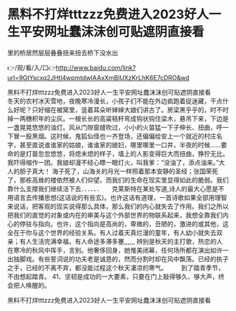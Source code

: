 # 黑料不打烊tttzzz免费进入2023好人一生平安网址蠢沫沫创可贴遮阴直接看
里的桥居然层层叠叠扭来扭去桥下没水出

👉/观/看/入/口👉http://www.baidu.com/link?url=9GtYscxq2JHtl4wpmtdwIAAxXmBlUXzKrLhK6E7cDRO&wd

黑料不打烊tttzzz免费进入2023好人一生平安网址蠢沫沫创可贴遮阴直接看　　冬天的农村冰天雪地，夜晚寒冷漫长，小孩子们不能在外边疯跑着捉迷藏，干点什么好呢？只好缩在被窝里，竖着耳朵听婶婶大娘们讲古了。房梁黑乎乎的，时不时掉一两穗积年的尘灰。一根长长的高粱秸秆弯成钩状钩住梁木，悬吊下来，下边是一盏晃晃悠悠的油灯。风从门隙窗缝吹过，小小的火苗猛一下子伸长、扭曲，呼一下冒一股黑烟。这时候，鬼狐仙怪也一齐登场，还偏偏给安上一个就近的村庄名字，甚至直说谁谁家的姑娘，谁谁家的媳妇，哪里哪里一口井，半夜的时候……要命的是灯苗忽忽悠悠，将熄未熄的样子，墙上的人影变得巨大而扭曲，狰狞无比。我吓得缩作一团。我娘却漫不经心瞟一眼灯火，叫我爹：“没油了，添点油来。”大人的胆子真大！
海子死了，山海关的月光一样照着那本安静的圣经；张国荣死了，那栋高耸的楼依然被人们仰望。而我们的生命在现实里显得如此的脆弱。我们靠什么支撑我们继续活下去．．．．．．　　克莱斯特在某处写道,诗人的最大心愿是不用语言去传播思想(这话说的有些玄)。也许这话有道理，一首诗歌如果全部用理智来说话，把客观的现实说得那么具体，那么我们的内心就失去了作用。我们之所以把我们的直觉的对象或内在的审美与这个外部世界的物联系起来，我想全靠我们内心的停驻与指向。也许，这个指向是高尚的，卑微的，丑陋的，激进的或其他，这全在于你与这个世界的经验关系。有人过着天真烂漫的童年，有人幼小就失去双亲；有人生活完满幸福，有人命途多滞多蹇,,,,,,
辨别是秋天的主打歌，热恋的人在寒冷的秋风中挥手，言别。他奢侈回身，她惟美闭幕，任何场所都在演出如许一出独脚戏。有些誓词说的功夫老是诚恳的，然而分割时却在风中飘荡。已经的执子之手，已经的不离不弃，都没能过程这个秋天凄凉的寒气。
　　到了踏青季节，不由想起踏青。
	41、坚韧是成功的一大要素，只要在门上敲得够久、够大声，终会把人唤醒的。

黑料不打烊tttzzz免费进入2023好人一生平安网址蠢沫沫创可贴遮阴直接看
